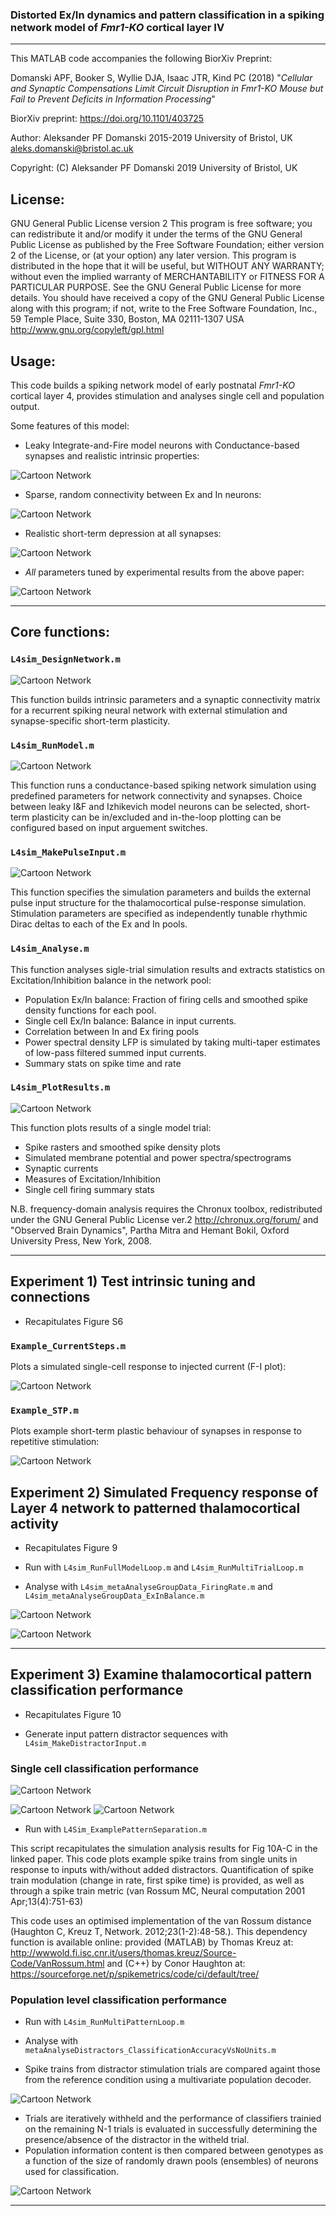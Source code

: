 ### Distorted Ex/In dynamics and pattern classification in a spiking network model of _Fmr1-KO_ cortical layer IV
---

This MATLAB code accompanies the following BiorXiv Preprint: 

Domanski APF, Booker S, Wyllie DJA, Isaac JTR, Kind PC (2018)
"_Cellular and Synaptic Compensations Limit Circuit Disruption in Fmr1-KO Mouse but Fail to Prevent Deficits in Information Processing_"

BiorXiv preprint: https://doi.org/10.1101/403725

Author: Aleksander PF Domanski 2015-2019 University of Bristol, UK aleks.domanski@bristol.ac.uk

Copyright: (C) Aleksander PF Domanski 2019 University of Bristol, UK

## License: 
GNU General Public License version 2
This program is free software; you can redistribute it and/or modify it under the terms of the GNU General Public License as published by the Free Software Foundation; either version 2 of the License, or (at your option) any later version.
This program is distributed in the hope that it will be useful, but WITHOUT ANY WARRANTY; without even the implied warranty of MERCHANTABILITY or FITNESS FOR A PARTICULAR PURPOSE.  See the GNU General Public License for more details.
You should have received a copy of the GNU General Public License along with this program; if not, write to the Free Software Foundation, Inc., 59 Temple Place, Suite 330, Boston, MA  02111-1307  USA
http://www.gnu.org/copyleft/gpl.html

## Usage:
This code builds a spiking network model of early postnatal _Fmr1-KO_ cortical layer 4, provides stimulation and analyses single cell and population output.

Some features of this model:
- Leaky Integrate-and-Fire model neurons with Conductance-based synapses and realistic intrinsic properties:

![Cartoon Network](Screenshots/Picture15.png)

- Sparse, random connectivity between Ex and In neurons:

![Cartoon Network](Screenshots/Picture13.png)

- Realistic short-term depression at all synapses:

![Cartoon Network](Screenshots/Picture16.png)

- _All_ parameters tuned by experimental results from the above paper:

![Cartoon Network](Screenshots/Picture14.png)

---

## Core functions:

### `L4sim_DesignNetwork.m`

![Cartoon Network](Screenshots/Picture1.jpg)

This function builds intrinsic parameters and a synaptic connectivity matrix for a recurrent spiking neural network with external stimulation and synapse-specific short-term plasticity.


### `L4sim_RunModel.m`

![Cartoon Network](Screenshots/Picture4.png)

This function runs a conductance-based spiking network simulation using predefined parameters for network connectivity and synapses. Choice between leaky I&F and Izhikevich model neurons can be selected, short-term plasticity can be in/excluded and in-the-loop plotting can be configured based on input arguement switches.


###  `L4sim_MakePulseInput.m`

![Cartoon Network](Screenshots/Picture2.png)

This function specifies the simulation parameters and builds the external pulse input structure for the thalamocortical pulse-response simulation. Stimulation parameters are specified as independently tunable rhythmic Dirac deltas to each of the Ex and In pools.


### `L4sim_Analyse.m`

This function analyses sigle-trial simulation results and extracts statistics on Excitation/Inhibition balance in the network pool:
- Population Ex/In balance:  Fraction of firing cells and smoothed spike density functions for each pool. 
- Single cell Ex/In balance: Balance in input currents. 
- Correlation between In and Ex firing pools
- Power spectral density LFP is simulated by taking multi-taper estimates of low-pass filtered summed input currents.
- Summary stats on spike time and rate


### `L4sim_PlotResults.m`

![Cartoon Network](Screenshots/Picture5.png)

This function plots results of a single model trial:
- Spike rasters and smoothed spike density plots
- Simulated membrane potential and power spectra/spectrograms
- Synaptic currents 
- Measures of Excitation/Inhibition
- Single cell firing summary stats

N.B. frequency-domain analysis requires the Chronux toolbox, redistributed under the GNU  General Public License ver.2
http://chronux.org/forum/ and "Observed Brain Dynamics", Partha Mitra and Hemant Bokil, Oxford University Press, New York, 2008.

---

## Experiment 1) Test intrinsic tuning and connections

- Recapitulates Figure S6

### `Example_CurrentSteps.m`

Plots a simulated single-cell response to injected current (F-I plot):

![Cartoon Network](Screenshots/Picture15.png)

### `Example_STP.m`

Plots example short-term plastic behaviour of synapses in response to repetitive stimulation:

![Cartoon Network](Screenshots/Picture16.png)

## Experiment 2) Simulated Frequency response of Layer 4 network to patterned thalamocortical activity 

- Recapitulates Figure 9

- Run with `L4sim_RunFullModelLoop.m` and `L4sim_RunMultiTrialLoop.m`
- Analyse with `L4sim_metaAnalyseGroupData_FiringRate.m` and `L4sim_metaAnalyseGroupData_ExInBalance.m`

![Cartoon Network](Screenshots/Picture2.png)

![Cartoon Network](Screenshots/Picture3.png)

---

## Experiment 3) Examine thalamocortical pattern classification performance

- Recapitulates Figure 10

- Generate input pattern distractor sequences with `L4sim_MakeDistractorInput.m`


### Single cell classification performance

![Cartoon Network](Screenshots/Picture7_2.png)

![Cartoon Network](Screenshots/Picture8.png) ![Cartoon Network](Screenshots/Picture9.png)

- Run with `L4Sim_ExamplePatternSeparation.m`

This script recapitulates the simulation analysis results for Fig 10A-C in the linked paper.
This code plots example spike trains from single units in response to inputs with/without added distractors.
Quantification of spike train modulation (change in rate, first spike time) is provided, as well as through a spike train metric 
(van Rossum MC, Neural computation 2001 Apr;13(4):751-63)

This code uses an optimised implementation of the van Rossum distance (Haughton C, Kreuz T, Network. 2012;23(1-2):48-58.). This dependency function is available online: provided (MATLAB) by Thomas Kreuz at: http://wwwold.fi.isc.cnr.it/users/thomas.kreuz/Source-Code/VanRossum.html 
and (C++) by Conor Haughton at:
https://sourceforge.net/p/spikemetrics/code/ci/default/tree/

### Population level classification performance

- Run with `L4sim_RunMultiPatternLoop.m`

- Analyse with `metaAnalyseDistractors_ClassificationAccuracyVsNoUnits.m`

- Spike trains from distractor stimulation trials are compared againt those from the reference condition using a multivariate population decoder.

![Cartoon Network](Screenshots/Picture10.png)

- Trials are iteratively withheld and the performance of classifiers trainied on the remaining N-1 trials is evaluated in successfully determining the presence/absence of the distractor in the witheld trial.
- Population information content is then compared between genotypes as a function of the size of randomly drawn pools (ensembles) of neurons used for classification.

![Cartoon Network](Screenshots/Picture11.png)

---


